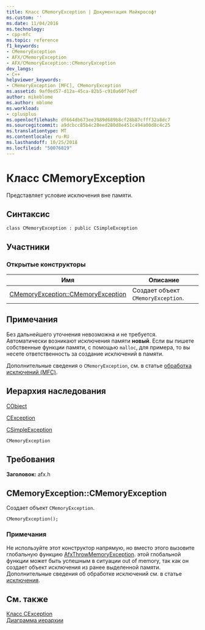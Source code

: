 ```yaml
---
title: Класс CMemoryException | Документация Майкрософт
ms.custom: ''
ms.date: 11/04/2016
ms.technology:
- cpp-mfc
ms.topic: reference
f1_keywords:
- CMemoryException
- AFX/CMemoryException
- AFX/CMemoryException::CMemoryException
dev_langs:
- C++
helpviewer_keywords:
- CMemoryException [MFC], CMemoryException
ms.assetid: 9af0ed57-d12a-45ca-82b5-c910a60f7edf
author: mikeblome
ms.author: mblome
ms.workload:
- cplusplus
ms.openlocfilehash: df664db673ee3989d689b8cf28b87cfff32a8dc7
ms.sourcegitcommit: a9dcbcc85b4c28eed280d8e451c494a00d8c4c25
ms.translationtype: MT
ms.contentlocale: ru-RU
ms.lasthandoff: 10/25/2018
ms.locfileid: "50076819"
---
```

# <a name="cmemoryexception-class"></a>Класс CMemoryException

Представляет условие исключения вне памяти.

## <a name="syntax"></a>Синтаксис

```
class CMemoryException : public CSimpleException
```

## <a name="members"></a>Участники

### <a name="public-constructors"></a>Открытые конструкторы

|Имя|Описание|
|----------|-----------------|
|[CMemoryException::CMemoryException](#cmemoryexception)|Создает объект `CMemoryException`.|

## <a name="remarks"></a>Примечания

Без дальнейшего уточнения невозможна и не требуется. Автоматически возникают исключения памяти **новый**. Если вы пишете собственные функции памяти, с помощью `malloc`, для примера, то вы несете ответственность за создание исключений в памяти.

Дополнительные сведения о `CMemoryException`, см. в статье [обработка исключений (MFC)](../../mfc/exception-handling-in-mfc.md).

## <a name="inheritance-hierarchy"></a>Иерархия наследования

[CObject](../../mfc/reference/cobject-class.md)

[CException](../../mfc/reference/cexception-class.md)

[CSimpleException](../../mfc/reference/csimpleexception-class.md)

`CMemoryException`

## <a name="requirements"></a>Требования

**Заголовок:** afx.h

##  <a name="cmemoryexception"></a>  CMemoryException::CMemoryException

Создает объект `CMemoryException`.

```
CMemoryException();
```

### <a name="remarks"></a>Примечания

Не используйте этот конструктор напрямую, но вместо этого вызовите глобальную функцию [AfxThrowMemoryException](exception-processing.md#afxthrowmemoryexception). этой глобальной функции может быть успешным в ситуации out of memory, так как он создает объект исключения из ранее выделенной памяти. Дополнительные сведения об обработке исключений см. в статье [исключения](../exception-handling-in-mfc.md).

## <a name="see-also"></a>См. также

[Класс CException](cexception-class.md)<br/>
[Диаграмма иерархии](../hierarchy-chart.md)


